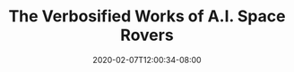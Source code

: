 ---
title: "The Verbosified Works of A.I. Space Rovers"
date: 2020-02-07T12:00:34-08:00
draft: false
description: "I (ab)used OpenAI's GPT-2 model—the one that's \"too dangerous to release\"—to make an art piece which doubles the word count of my high school essay by injecting machine-generated fluff text.

The [writeup and code](https://github.com/parkeraddison/aiArt-verbosified-space-rovers) can be found here!"
Subline: "Convincing GPT-2 that more is more - An A.I. Art Piece"
ProjectURL: "https://lost-in-deep.space/"
Image: "https://raw.githubusercontent.com/parkeraddison/aiArt-verbosified-space-rovers/master/images/example.gif"
---